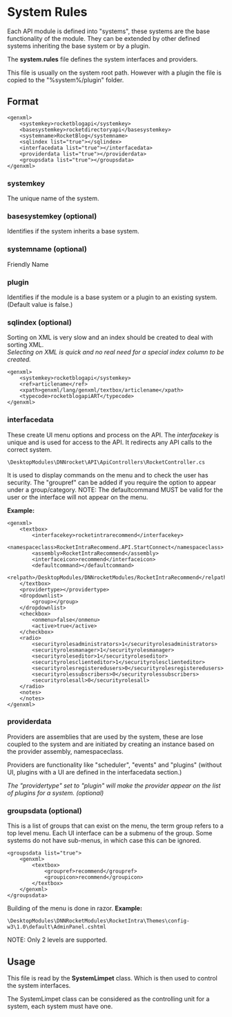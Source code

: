 # System Rules
Each API module is defined into "systems", these systems are the base functionality of the module.  They can be extended by other defined systems inheriting the base system or by a plugin.

The **system.rules** file defines the system interfaces and providers.

This file is usually on the system root path.  However with a plugin the file is copied to the "%system%/plugin" folder.  

## Format 
```
<genxml>
    <systemkey>rocketblogapi</systemkey>
    <basesystemkey>rocketdirectoryapi</basesystemkey>
    <systemname>RocketBlog</systemname>
    <sqlindex list="true"></sqlindex>
    <interfacedata list="true"></interfacedata>
    <providerdata list="true"></providerdata>
    <groupsdata list="true"></groupsdata>
</genxml>
```

### systemkey
The unique name of the system.
### basesystemkey (optional)
Identifies if the system inherits a base system.  
### systemname (optional)
Friendly Name
### plugin
Identifies if the module is a base system or a plugin to an existing system. (Default value is false.)

### sqlindex (optional)
Sorting on XML is very slow and an index should be created to deal with sorting XML.  
*Selecting on XML is quick and no real need for a special index column to be created.*
```
<genxml>
    <systemkey>rocketblogapi</systemkey>
    <ref>articlename</ref>
    <xpath>genxml/lang/genxml/textbox/articlename</xpath>
    <typecode>rocketblogapiART</typecode>
</genxml>
```
### interfacedata
These create UI menu options and process on the API. 
The *interfacekey* is unique and is used for access to the API.  It redirects any API calls to the correct system.

```
\DesktopModules\DNNrocket\API\ApiControllers\RocketController.cs
```
It is used to display commands on the menu and to check the user has security.
The "groupref" can be added if you require the option to appear under a group/category.
NOTE: The defaultcommand MUST be valid for the user or the interface will not appear on the menu.

**Example:**
```
<genxml>
    <textbox>
        <interfacekey>rocketintrarecommend</interfacekey>
        <namespaceclass>RocketIntraRecommend.API.StartConnect</namespaceclass>
        <assembly>RocketIntraRecommend</assembly>
        <interfaceicon>recommend</interfaceicon>
        <defaultcommand></defaultcommand>
        <relpath>/DesktopModules/DNNrocketModules/RocketIntraRecommend</relpath>
    </textbox>
    <providertype></providertype>
    <dropdownlist>
        <group></group>
    </dropdownlist>
    <checkbox>
        <onmenu>false</onmenu>
        <active>true</active>
    </checkbox>
    <radio>
        <securityrolesadministrators>1</securityrolesadministrators>
        <securityrolesmanager>1</securityrolesmanager>
        <securityroleseditor>1</securityroleseditor>
        <securityrolesclienteditor>1</securityrolesclienteditor>
        <securityrolesregisteredusers>0</securityrolesregisteredusers>
        <securityrolessubscribers>0</securityrolessubscribers>
        <securityrolesall>0</securityrolesall>
    </radio>
    <notes>
    </notes>
</genxml>

```

### providerdata

Providers are assemblies that are used by the system, these are lose coupled to the system and are initiated by creating an instance based on the provider assembly, namespaceclass.  

Providers are functionality like "scheduler", "events" and "plugins" (without UI, plugins with a UI are defined in the interfacedata section.)  

*The "providertype" set to "plugin" will make the provider appear on the list of plugins for a system. (optional)*   

### groupsdata (optional)
This is a list of groups that can exist on the menu, the term group refers to a top level menu.  Each UI interface can be a submenu of the group.  Some systems do not have sub-menus, in which case this can be ignored.
```
<groupsdata list="true">
    <genxml>
        <textbox>
            <groupref>recommend</groupref>
            <groupicon>recommend</groupicon>
        </textbox>
    </genxml>
</groupsdata>
```
Building of the menu is done in razor.
**Example:**
```
\DesktopModules\DNNRocketModules\RocketIntra\Themes\config-w3\1.0\default\AdminPanel.cshtml
```
NOTE: Only 2 levels are supported.  

## Usage
This file is read by the **SystemLimpet** class.  Which is then used to control the system interfaces.  

The SystemLimpet class can be considered as the controlling unit for a system, each system must have one.  


